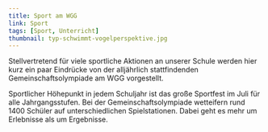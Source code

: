 ```yaml
---
title: Sport am WGG
link: Sport
tags: [Sport, Unterricht]
thumbnail: typ-schwimmt-vogelperspektive.jpg
---
```

<p>Stellvertretend für viele sportliche Aktionen an unserer Schule werden hier kurz ein paar Eindrücke von der alljährlich stattfindenden Gemeinschaftsolympiade am WGG vorgestellt.
</p>
<p>
Sportlicher Höhepunkt in jedem Schuljahr ist das große Sportfest im Juli für alle Jahrgangsstufen. Bei der Gemeinschaftsolympiade wetteifern rund 1400 Schüler auf unterschiedlichen Spielstationen. Dabei geht es mehr um Erlebnisse als um Ergebnisse. 
</p>
<figure class="float-left">
    <v-image name="pedalo" alt="Pedalo"></v-image>
</figure>

<figure class="float-right">
    <v-image name="kastenlauf" alt="Kastenlauf"></v-image>
</figure>

<figure class="float-left">
    <v-image name="huerdenlauf2" alt="Huerdenlauf2"></v-image>
</figure>

<figure class="float-right">
    <v-image name="sackhupfen" alt="Sackhupfen"></v-image>
</figure>
      
<figure class="float-left">
    <v-image name="huerdenlauf1" alt="Huerdenlauf1"></v-image>
</figure>

<figure class="float-right">
    <v-image name="bauchball" alt="Bauchball"></v-image>
</figure>

<figure class="float-left">
    <v-image name="bechern" alt="Bechern"></v-image>
</figure>







   
